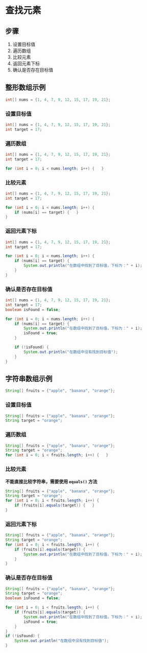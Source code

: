 # 查找元素

## 步骤

1. 设置目标值
2. 遍历数组
3. 比较元素
4. 返回元素下标
5. 确认是否存在目标值

## 整形数组示例

```java
int[] nums = {1, 4, 7, 9, 12, 15, 17, 19, 21};
```

### 设置目标值

```java
int[] nums = {1, 4, 7, 9, 12, 15, 17, 19, 21};
int target = 17;
```

### 遍历数组

```java
int[] nums = {1, 4, 7, 9, 12, 15, 17, 19, 21};
int target = 17;

for (int i = 0; i < nums.length; i++) {   }
```

### 比较元素

```java
int[] nums = {1, 4, 7, 9, 12, 15, 17, 19, 21};
int target = 17;

for (int i = 0; i < nums.length; i++) {
    if (nums[i] == target) {   }
}
```

### 返回元素下标

```java
int[] nums = {1, 4, 7, 9, 12, 15, 17, 19, 21};
int target = 17;

for (int i = 0; i < nums.length; i++) {
    if (nums[i] == target) {
        System.out.println("在数组中找到了目标值，下标为：" + i);
    }
}
```

### 确认是否存在目标值

```java
int[] nums = {1, 4, 7, 9, 12, 15, 17, 19, 21};
int target = 17;
boolean isFound = false;

for (int i = 0; i < nums.length; i++) {
    if (nums[i] == target) {
        System.out.println("在数组中找到了目标值，下标为：" + i);
        isFound = true;
    }

    if (!isFound) {
        System.out.println("在数组中没有找到目标值");
    }
}
```

## 字符串数组示例

```java
String[] fruits = {"apple", "banana", "orange"};
```

### 设置目标值
```java
String[] fruits = {"apple", "banana", "orange"};
String target = "orange";
```

### 遍历数组
```java
String[] fruits = {"apple", "banana", "orange"};
String target = "orange";
for (int i = 0; i < fruits.length; i++) {   }
```

### 比较元素

**不能直接比较字符串，需要使用 `equals()` 方法**

```java
String[] fruits = {"apple", "banana", "orange"};
String target = "orange";
for (int i = 0; i < fruits.length; i++) {
    if (fruits[i].equals(target)) {   }
}
```

### 返回元素下标

```java
String[] fruits = {"apple", "banana", "orange"};
String target = "orange";
for (int i = 0; i < fruits.length; i++) {
    if (fruits[i].equals(target)) {
        System.out.println("在数组中找到了目标值，下标为：" + i);
    }
}
```

### 确认是否存在目标值

```java
String[] fruits = {"apple", "banana", "orange"};
String target = "orange";
boolean isFound = false;

for (int i = 0; i < fruits.length; i++) {
    if (fruits[i].equals(target)) {
        System.out.println("在数组中找到了目标值，下标为：" + i);
        isFound = true;
    }
}
if (!isFound) {
    System.out.println("在数组中没有找到目标值");
}
```